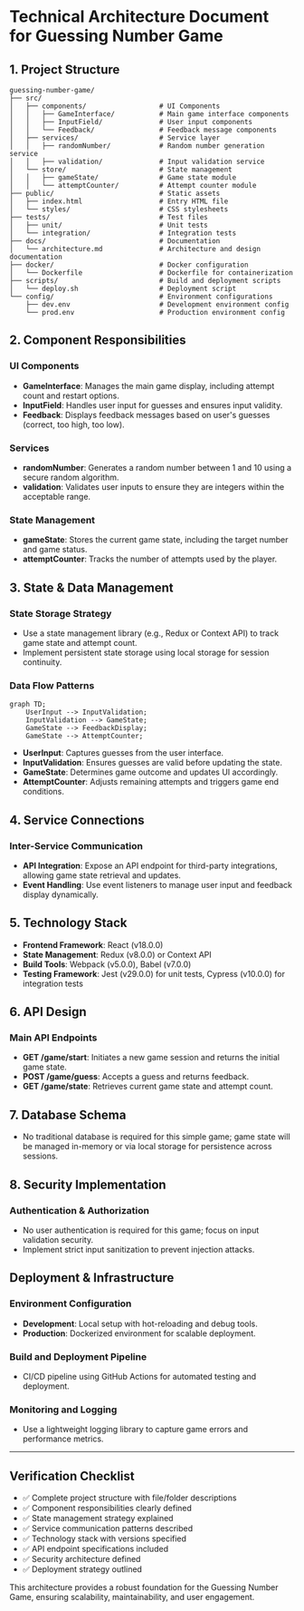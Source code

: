 # Technical Architecture Document for Guessing Number Game

## 1. Project Structure

```
guessing-number-game/
├── src/
│   ├── components/                  # UI Components
│   │   ├── GameInterface/           # Main game interface components
│   │   ├── InputField/              # User input components
│   │   └── Feedback/                # Feedback message components
│   ├── services/                    # Service layer
│   │   ├── randomNumber/            # Random number generation service
│   │   ├── validation/              # Input validation service
│   └── store/                       # State management
│   │   ├── gameState/               # Game state module
│   │   └── attemptCounter/          # Attempt counter module
├── public/                          # Static assets
│   ├── index.html                   # Entry HTML file
│   └── styles/                      # CSS stylesheets
├── tests/                           # Test files
│   ├── unit/                        # Unit tests
│   └── integration/                 # Integration tests
├── docs/                            # Documentation
│   └── architecture.md              # Architecture and design documentation
├── docker/                          # Docker configuration
│   └── Dockerfile                   # Dockerfile for containerization
├── scripts/                         # Build and deployment scripts
│   └── deploy.sh                    # Deployment script
└── config/                          # Environment configurations
    ├── dev.env                      # Development environment config
    └── prod.env                     # Production environment config
```

## 2. Component Responsibilities

### UI Components
- **GameInterface**: Manages the main game display, including attempt count and restart options.
- **InputField**: Handles user input for guesses and ensures input validity.
- **Feedback**: Displays feedback messages based on user's guesses (correct, too high, too low).

### Services
- **randomNumber**: Generates a random number between 1 and 10 using a secure random algorithm.
- **validation**: Validates user inputs to ensure they are integers within the acceptable range.

### State Management
- **gameState**: Stores the current game state, including the target number and game status.
- **attemptCounter**: Tracks the number of attempts used by the player.

## 3. State & Data Management

### State Storage Strategy
- Use a state management library (e.g., Redux or Context API) to track game state and attempt count.
- Implement persistent state storage using local storage for session continuity.

### Data Flow Patterns
```mermaid
graph TD;
    UserInput --> InputValidation;
    InputValidation --> GameState;
    GameState --> FeedbackDisplay;
    GameState --> AttemptCounter;
```

- **UserInput**: Captures guesses from the user interface.
- **InputValidation**: Ensures guesses are valid before updating the state.
- **GameState**: Determines game outcome and updates UI accordingly.
- **AttemptCounter**: Adjusts remaining attempts and triggers game end conditions.

## 4. Service Connections

### Inter-Service Communication
- **API Integration**: Expose an API endpoint for third-party integrations, allowing game state retrieval and updates.
- **Event Handling**: Use event listeners to manage user input and feedback display dynamically.

## 5. Technology Stack

- **Frontend Framework**: React (v18.0.0)
- **State Management**: Redux (v8.0.0) or Context API
- **Build Tools**: Webpack (v5.0.0), Babel (v7.0.0)
- **Testing Framework**: Jest (v29.0.0) for unit tests, Cypress (v10.0.0) for integration tests

## 6. API Design

### Main API Endpoints
- **GET /game/start**: Initiates a new game session and returns the initial game state.
- **POST /game/guess**: Accepts a guess and returns feedback.
- **GET /game/state**: Retrieves current game state and attempt count.

## 7. Database Schema

- No traditional database is required for this simple game; game state will be managed in-memory or via local storage for persistence across sessions.

## 8. Security Implementation

### Authentication & Authorization
- No user authentication is required for this game; focus on input validation security.
- Implement strict input sanitization to prevent injection attacks.

## Deployment & Infrastructure

### Environment Configuration
- **Development**: Local setup with hot-reloading and debug tools.
- **Production**: Dockerized environment for scalable deployment.
  
### Build and Deployment Pipeline
- CI/CD pipeline using GitHub Actions for automated testing and deployment.

### Monitoring and Logging
- Use a lightweight logging library to capture game errors and performance metrics.

---

## Verification Checklist
- ✅ Complete project structure with file/folder descriptions
- ✅ Component responsibilities clearly defined  
- ✅ State management strategy explained
- ✅ Service communication patterns described
- ✅ Technology stack with versions specified
- ✅ API endpoint specifications included
- ✅ Security architecture defined
- ✅ Deployment strategy outlined

This architecture provides a robust foundation for the Guessing Number Game, ensuring scalability, maintainability, and user engagement.